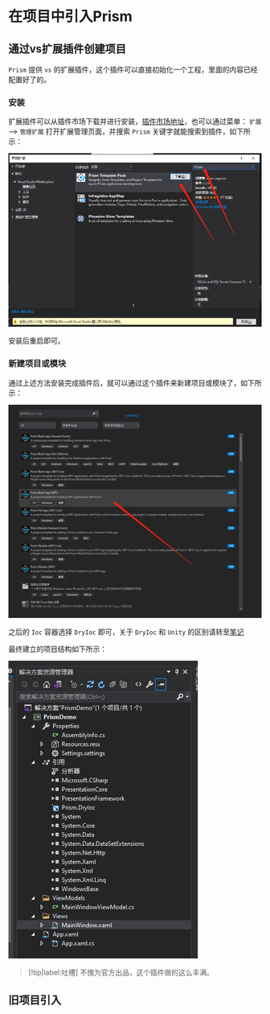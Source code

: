 # 在项目中引入Prism

## 通过vs扩展插件创建项目

`Prism` 提供 `vs` 的扩展插件，这个插件可以直接初始化一个工程，里面的内容已经配置好了的。

### 安装

扩展插件可以从插件市场下载并进行安装，[插件市场地址](https://marketplace.visualstudio.com/items?itemName=BrianLagunas.PrismTemplatePack)，也可以通过菜单： `扩展` ——> `管理扩展` 打开扩展管理页面，并搜索 `Prism` 关键字就能搜索到插件，如下所示：

![安装Prism扩展](assets/images/安装Prism扩展.png)

安装后重启即可。

### 新建项目或模块

通过上述方法安装完成插件后，就可以通过这个插件来新建项目或模块了，如下所示：

![通过Prism扩展新建WPF应用程序](assets/images/通过Prism扩展新建WPF应用程序.png)

之后的 `Ioc` 容器选择 `DryIoc` 即可，关于 `DryIoc` 和 `Unity` 的区别请转至[笔记](./基础篇/DryIoc_vs_Unity.md)

最终建立的项目结构如下所示：

![通过Prism扩展建立的WPF应用工程结构](assets/images/通过Prism扩展建立的WPF应用工程结构.png)

> [!tip|label:吐槽]
> 不愧为官方出品，这个插件做的这么丰满。

## 旧项目引入